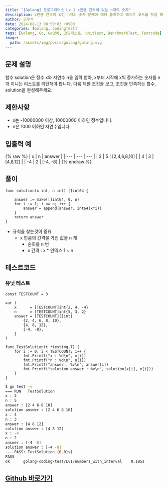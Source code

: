 ```yaml
---
title: "[Golang] 프로그래머스 Lv.1 x만큼 간격이 있는 n개의 숫자"
description: x만큼 간격이 있는 n개의 숫자 문제에 대해 풀이하고 테스트 코드를 작성 해보겠습니다.
author: 김우석
date: 2024-08-13 08:50:03 +0900
categories: [Golang, CodingTest]
tags: [Golang, Go, Go언어, 코딩테스트, UnitTest, BenchmarkTest, Testcode]
image:
  path: /assets/img/posts/golang/golang.svg
---
```


## 문제 설명
함수 solution은 정수 x와 자연수 n을 입력 받아, x부터 시작해 x씩 증가하는 숫자를 n개 지니는 리스트를 리턴해야 합니다. 다음 제한 조건을 보고, 조건을 만족하는 함수, solution을 완성해주세요.


## 제한사항
- x는 -10000000 이상, 10000000 이하인 정수입니다.
- n은 1000 이하인 자연수입니다.

## 입출력 예
{% raw %}
| x | n | answer |
| --- | --- | --- |
| 2 | 5 | \[2,4,6,8,10\] |
| 4 | 3 | \[4,8,12\] |
| \-4 | 2 | \[-4, -8\] |
{% endraw %}


## 풀이 
```golang
func solution(x int, n int) []int64 {

	answer := make([]int64, 0, n)
	for i := 1; i <= n; i++ {
		answer = append(answer, int64(x*i))
	}
	return answer
}
```

- 규칙을 찾는것이 중요
	- x 만큼의 간격을 가진 값을 n 개
		- 순회를 n 번
		- x 간격 : x * 인덱스 1 ~ n 


## 테스트코드
### 유닛 테스트
```golang
const TESTCOUNT = 3

var (
	x      = [TESTCOUNT]int{2, 4, -4}
	n      = [TESTCOUNT]int{5, 3, 2}
	answer = [TESTCOUNT][]int{
		{2, 4, 6, 8, 10},
		{4, 8, 12},
		{-4, -8},
	}
)

func TestSolution(t *testing.T) {
	for i := 0; i < TESTCOUNT; i++ {
		fmt.Printf("x : %d\n", x[i])
		fmt.Printf("n : %d\n", n[i])
		fmt.Printf("answer : %v\n", answer[i])
		fmt.Printf("solution answer : %v\n", solution(x[i], n[i]))
	}
}
```

```bash
$ go test -v
=== RUN   TestSolution
x : 2
n : 5
answer : [2 4 6 8 10]
solution answer : [2 4 6 8 10]
x : 4
n : 3
answer : [4 8 12]
solution answer : [4 8 12]
x : -4
n : 2
answer : [-4 -8]
solution answer : [-4 -8]
--- PASS: TestSolution (0.01s)
PASS
ok      golang-coding-test/Lv1/numbers_with_interval    0.195s
```

## [Github 바로가기](https://github.com/kr-goos/golang-coding-test/tree/master/programmers/Lv1/numbers_with_interval)